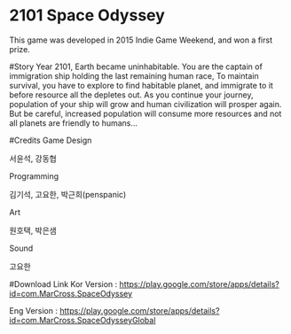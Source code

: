 # 2101 Space Odyssey
This game was developed in 2015 Indie Game Weekend, and won a first prize.

#Story
Year 2101, Earth became uninhabitable. You are the captain of immigration ship holding the last remaining human race, To maintain survival, you have to explore to find habitable planet, and immigrate to it before resource all the depletes out. As you continue your journey, population of your ship will grow and human civilization will prosper again. But be careful, increased population will consume more resources and not all planets are friendly to humans...

#Credits
Game Design

서윤석, 강동협

Programming

김기석, 고요한, 박근희(penspanic)

Art

원호택, 박은샘

Sound

고요한

#Download Link
Kor Version : https://play.google.com/store/apps/details?id=com.MarCross.SpaceOdyssey

Eng Version : https://play.google.com/store/apps/details?id=com.MarCross.SpaceOdysseyGlobal
